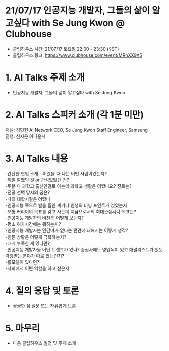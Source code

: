 # 21/07/17 인공지능 개발자, 그들의 삶이 알고싶다 with Se Jung Kwon @ Clubhouse

- 클럽하우스 시간: 21/07/17 토요일 22:00 - 23:30 (KST)
- 클럽하우스 링크: https://www.clubhouse.com/event/MRnXX9X5

# 1. AI Talks 주제 소개
- 인공지능 개발자, 그들의 삶이 알고싶다 with Se Jung Kwon

# 2. AI Talks 스피커 소개 (각 1분 미만)
패널: 김민현 AI Network CEO, Se Jung Kwon Staff Engineer, Samsung  
진행: 신지은 아나운서    

# 3. AI Talks 내용

-간단한 현업 소개. 
-어렸을 때 나는 어떤 사람이었는지?  
-제일 잘했던 것 or 관심있었던 건?  
-두분 다 과학고 출신인걸로 아는데 과학고 생활은 어땠나요? 진로는?  
-전공 선택 당시의 꿈은?  
-나의 대학시절은 어땠나  
-인공지능 쪽으로 발을 들인 계기나 인생의 터닝 포인트가 있었는지  
-보통 커리어의 목표를 갖고 사는데 지금으로서의 최대관심사나 목표는?  
-인공지능 개발자의 비전은 어떻게 보는지?  
-평소 여가시간에는 뭐하는지?  
-인공지능 개발자는 인간미가 없다는 편견에 대해서는 어떻게 생각?  
-힘든 상황은 어떻게 극복하는지?  
-내게 부족한 게 있다면?  
-인공지능 개발자들 어떤 트렌드가 있나? 증권사에도 영업직이 있고 애널리스트가 있듯. 각광받는 분야가 따로 있는건지?  
-롤모델이 있다면?  
-사회에서 어떤 역할을 하고 싶은지  

# 4. 질의 응답 및 토론 
- 궁금한 점 질문 또는 자유롭게 토론  

# 5. 마무리   
- 다음 클럽하우스 일정 및 주제 소개  



